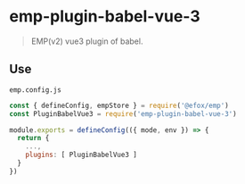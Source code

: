# emp-plugin-babel-vue-3

> EMP(v2) vue3 plugin of babel.

## Use

`emp.config.js`
```js
const { defineConfig, empStore } = require('@efox/emp')
const PluginBabelVue3 = require('emp-plugin-babel-vue-3')

module.exports = defineConfig(({ mode, env }) => {
  return {
    ...,
    plugins: [ PluginBabelVue3 ]
  }
})
```
